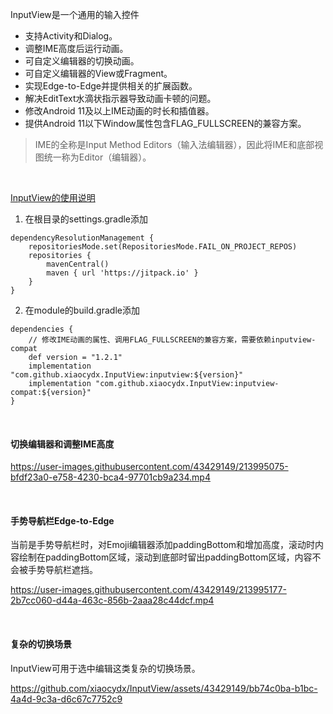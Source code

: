 InputView是一个通用的输入控件
* 支持Activity和Dialog。
* 调整IME高度后运行动画。
* 可自定义编辑器的切换动画。
* 可自定义编辑器的View或Fragment。
* 实现Edge-to-Edge并提供相关的扩展函数。
* 解决EditText水滴状指示器导致动画卡顿的问题。  
* 修改Android 11及以上IME动画的时长和插值器。
* 提供Android 11以下Window属性包含FLAG_FULLSCREEN的兼容方案。
> IME的全称是Input Method Editors（输入法编辑器），因此将IME和底部视图统一称为Editor（编辑器）。
<br/> 

[InputView的使用说明](https://www.yuque.com/u12192380/khwdgb/pi0b7rdhvr16z7gm)

1. 在根目录的settings.gradle添加
```
dependencyResolutionManagement {
    repositoriesMode.set(RepositoriesMode.FAIL_ON_PROJECT_REPOS)
    repositories {
        mavenCentral()
        maven { url 'https://jitpack.io' }
    }
}
```

2. 在module的build.gradle添加
```
dependencies {
    // 修改IME动画的属性、调用FLAG_FULLSCREEN的兼容方案，需要依赖inputview-compat
    def version = "1.2.1"
    implementation "com.github.xiaocydx.InputView:inputview:${version}"
    implementation "com.github.xiaocydx.InputView:inputview-compat:${version}"
}
```

&nbsp;
#### 切换编辑器和调整IME高度
https://user-images.githubusercontent.com/43429149/213995075-bfdf23a0-e758-4230-bca4-97701cb9a234.mp4

&nbsp;
#### 手势导航栏Edge-to-Edge
当前是手势导航栏时，对Emoji编辑器添加paddingBottom和增加高度，滚动时内容绘制在paddingBottom区域，滚动到底部时留出paddingBottom区域，内容不会被手势导航栏遮挡。

https://user-images.githubusercontent.com/43429149/213995177-2b7cc060-d44a-463c-856b-2aaa28c44dcf.mp4

&nbsp;
#### 复杂的切换场景
InputView可用于选中编辑这类复杂的切换场景。

https://github.com/xiaocydx/InputView/assets/43429149/bb74c0ba-b1bc-4a4d-9c3a-d6c67c7752c9





